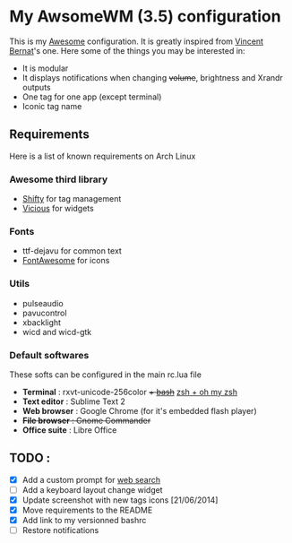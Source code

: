 # My AwsomeWM (3.5) configuration #
This is my [Awesome](http://awesome.naquadah.org) configuration. It is greatly inspired from [Vincent Bernat](https://github.com/vincentbernat/awesome-configuration)'s one.
Here some of the things you may be interested in:
* It is modular
* It displays notifications when changing ~~volume~~, brightness and Xrandr outputs
* One tag for one app (except terminal)
* Iconic tag name

## Requirements ##
Here is a list of known requirements on Arch Linux

### Awesome third library ###
* [Shifty](https://github.com/bioe007/awesome-shifty) for tag management
* [Vicious](http://git.sysphere.org/vicious/) for widgets

### Fonts ###
* ttf-dejavu for common text
* [FontAwesome](http://fontawesome.io/) for icons

### Utils ###
* pulseaudio
* pavucontrol
* xbacklight
* wicd and wicd-gtk

### Default softwares ###
These softs can be configured in the main rc.lua file
* **Terminal** : rxvt-unicode-256color ~~+ [bash](https://github.com/AlexisBRENON/dotfiles/blob/master/bash.bashrc)~~ [zsh + oh my zsh](https://github.com/AlexisBRENON/dotfiles/blob/master/bash/zshrc)
* **Text editor** : Sublime Text 2
* **Web browser** : Google Chrome (for it's embedded flash player)
* ~~**File browser** : Gnome Commander~~
* **Office suite** : Libre Office


## TODO : ##
- [x] Add a custom prompt for [web search](http://awesome.naquadah.org/wiki/Anrxcs_WebSearch_Prompt)
- [ ] Add a keyboard layout change widget
- [x] Update screenshot with new tags icons [21/06/2014]
- [x] Move requirements to the README
- [x] Add link to my versionned bashrc
- [ ] Restore notifications

